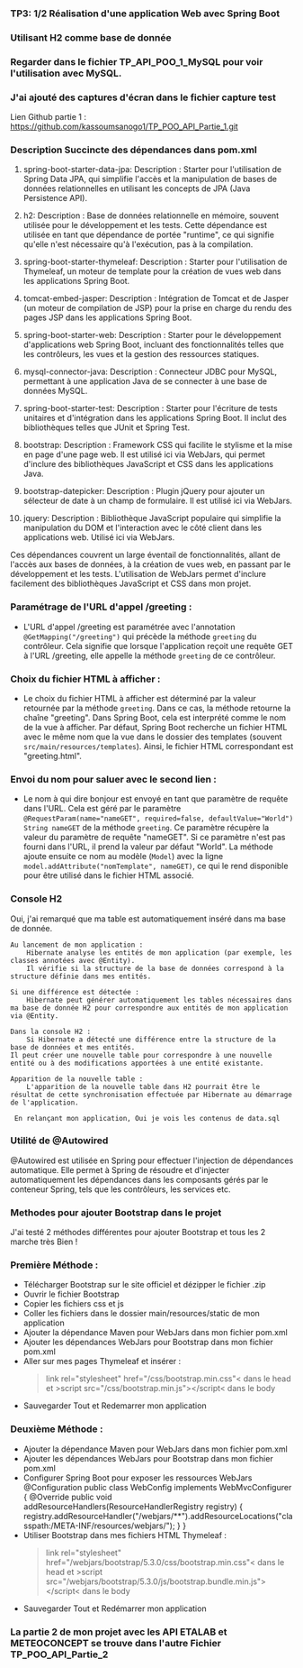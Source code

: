 ### TP3: 1/2 Réalisation d'une application Web avec Spring Boot
### Utilisant H2 comme base de donnée
### Regarder dans le fichier TP_API_POO_1_MySQL pour voir l'utilisation avec MySQL.
### J'ai ajouté des captures d'écran dans le fichier capture test

Lien Github partie 1 : https://github.com/kassoumsanogo1/TP_POO_API_Partie_1.git 

### Description Succincte des dépendances dans pom.xml 

1. spring-boot-starter-data-jpa:
   Description : Starter pour l'utilisation de Spring Data JPA, qui simplifie l'accès et la manipulation
 de bases de données relationnelles en utilisant les concepts de JPA (Java Persistence API).
   
2. h2:
   Description : Base de données relationnelle en mémoire, souvent utilisée pour le développement et les tests. 
 Cette dépendance est utilisée en tant que dépendance de portée "runtime", ce qui signifie qu'elle n'est nécessaire qu'à l'exécution, pas à la compilation.

3. spring-boot-starter-thymeleaf:
   Description : Starter pour l'utilisation de Thymeleaf, un moteur de template pour la création de vues web dans les applications Spring Boot.

4. tomcat-embed-jasper:
   Description : Intégration de Tomcat et de Jasper (un moteur de compilation de JSP) pour la prise en charge du rendu des pages JSP dans les applications Spring Boot.

5. spring-boot-starter-web:
   Description : Starter pour le développement d'applications web Spring Boot, incluant des fonctionnalités telles que les contrôleurs, les vues et la gestion des ressources statiques.

6. mysql-connector-java:
   Description : Connecteur JDBC pour MySQL, permettant à une application Java de se connecter à une base de données MySQL.
    
7. spring-boot-starter-test:
   Description : Starter pour l'écriture de tests unitaires et d'intégration dans les applications Spring Boot. Il inclut des bibliothèques telles que JUnit et Spring Test.

8. bootstrap:
   Description : Framework CSS qui facilite le stylisme et la mise en page d'une page web. Il est utilisé ici via WebJars, qui permet d'inclure des bibliothèques JavaScript et CSS dans les applications Java.

9. bootstrap-datepicker:
   Description : Plugin jQuery pour ajouter un sélecteur de date à un champ de formulaire. Il est utilisé ici via WebJars.

10. jquery:
    Description : Bibliothèque JavaScript populaire qui simplifie la manipulation du DOM et l'interaction avec le côté client dans les applications web. Utilisé ici via WebJars.

Ces dépendances couvrent un large éventail de fonctionnalités, allant de l'accès aux bases de données, à la création de vues web, en passant par le développement et les tests. L'utilisation de WebJars permet d'inclure facilement des bibliothèques JavaScript et CSS dans mon projet.

### Paramétrage de l'URL d'appel /greeting :
   - L'URL d'appel /greeting est paramétrée avec l'annotation `@GetMapping("/greeting")` qui précède la méthode `greeting` du contrôleur. Cela signifie que lorsque l'application reçoit une requête GET à l'URL /greeting, elle appelle la méthode `greeting` de ce contrôleur.

### Choix du fichier HTML à afficher :
   - Le choix du fichier HTML à afficher est déterminé par la valeur retournée par la méthode `greeting`. Dans ce cas, la méthode retourne la chaîne "greeting". Dans Spring Boot, cela est interprété comme le nom de la vue à afficher. Par défaut, Spring Boot recherche un fichier HTML avec le même nom que la vue dans le dossier des templates (souvent `src/main/resources/templates`). Ainsi, le fichier HTML correspondant est "greeting.html".

### Envoi du nom pour saluer avec le second lien :
   - Le nom à qui dire bonjour est envoyé en tant que paramètre de requête dans l'URL. Cela est géré par le paramètre `@RequestParam(name="nameGET", required=false, defaultValue="World") String nameGET` de la méthode `greeting`. Ce paramètre récupère la valeur du paramètre de requête "nameGET". Si ce paramètre n'est pas fourni dans l'URL, il prend la valeur par défaut "World". La méthode ajoute ensuite ce nom au modèle (`Model`) avec la ligne `model.addAttribute("nomTemplate", nameGET)`, ce qui le rend disponible pour être utilisé dans le fichier HTML associé.


### Console H2

Oui, j'ai remarqué que ma table est automatiquement inséré dans ma base de donnée.

    Au lancement de mon application :
        Hibernate analyse les entités de mon application (par exemple, les classes annotées avec @Entity).
        Il vérifie si la structure de la base de données correspond à la structure définie dans mes entités.

    Si une différence est détectée :
        Hibernate peut générer automatiquement les tables nécessaires dans ma base de donnée H2 pour correspondre aux entités de mon application via @Entity.

    Dans la console H2 :
        Si Hibernate a détecté une différence entre la structure de la base de données et mes entités.
	Il peut créer une nouvelle table pour correspondre à une nouvelle entité ou à des modifications apportées à une entité existante.

    Apparition de la nouvelle table :
        L'apparition de la nouvelle table dans H2 pourrait être le résultat de cette synchronisation effectuée par Hibernate au démarrage de l'application.

     En relançant mon application, Oui je vois les contenus de data.sql

### Utilité de @Autowired

@Autowired est utilisée en Spring pour effectuer l'injection de dépendances automatique. 
Elle permet à Spring de résoudre et d'injecter automatiquement les dépendances dans les composants gérés par le conteneur Spring, tels que les contrôleurs, les services etc.

### Methodes pour ajouter Bootstrap dans le projet 

J'ai testé 2 méthodes différentes pour ajouter Bootstrap et tous les 2 marche très Bien ! 

### Première Méthode : 

- Télécharger Bootstrap sur le site officiel et dézipper le fichier .zip
- Ouvrir le fichier Bootstrap
- Copier les fichiers css et js
- Coller les fichiers dans le dossier main/resources/static de mon application
- Ajouter la dépendance Maven pour WebJars dans mon fichier pom.xml
- Ajouter les dépendances WebJars pour Bootstrap dans mon fichier pom.xml
- Aller sur mes pages Thymeleaf et insérer : 
	>link rel="stylesheet" href="/css/bootstrap.min.css"< dans le head 
	et >script src="/css/bootstrap.min.js"></script< dans le body
- Sauvegarder Tout et Redemarrer mon application

### Deuxième Méthode : 

- Ajouter la dépendance Maven pour WebJars dans mon fichier pom.xml
- Ajouter les dépendances WebJars pour Bootstrap dans mon fichier pom.xml
- Configurer Spring Boot pour exposer les ressources WebJars 
@Configuration
public class WebConfig implements WebMvcConfigurer {
    @Override
    public void addResourceHandlers(ResourceHandlerRegistry registry) {
        registry.addResourceHandler("/webjars/**").addResourceLocations("classpath:/META-INF/resources/webjars/");
    }
}
- Utiliser Bootstrap dans mes fichiers HTML Thymeleaf :
	>link rel="stylesheet" href="/webjars/bootstrap/5.3.0/css/bootstrap.min.css"< dans le head
	et >script src="/webjars/bootstrap/5.3.0/js/bootstrap.bundle.min.js"></script< dans le body
- Sauvegarder Tout et Redémarrer mon application

### La partie 2 de mon projet avec les API ETALAB et METEOCONCEPT se trouve dans l'autre Fichier TP_POO_API_Partie_2 



